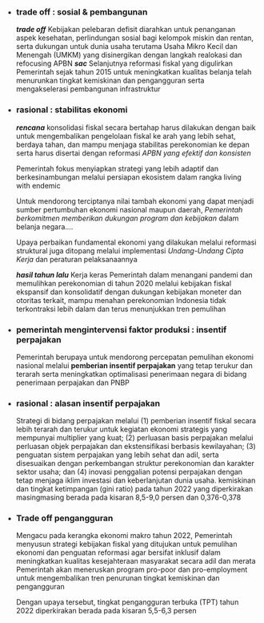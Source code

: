 - ### trade off : sosial & pembangunan
	***trade off***
	Kebijakan pelebaran defisit diarahkan untuk penanganan aspek kesehatan, perlindungan sosial bagi kelompok miskin dan rentan, serta dukungan untuk dunia usaha terutama Usaha Mikro Kecil dan Menengah (UMKM) yang disinergikan dengan langkah realokasi dan refocusing APBN
	***sac***
	Selanjutnya reformasi fiskal yang digulirkan Pemerintah sejak tahun 2015 untuk meningkatkan kualitas belanja telah menurunkan tingkat kemiskinan dan pengangguran serta mengakselerasi pembangunan infrastruktur

- ### rasional : stabilitas ekonomi
	***rencana***
	konsolidasi fiskal secara bertahap harus dilakukan dengan baik untuk mengembalikan pengelolaan fiskal ke arah yang lebih sehat, berdaya tahan, dan mampu menjaga stabilitas perekonomian ke depan serta harus disertai dengan reformasi *APBN yang efektif dan konsisten*
	
	Pemerintah fokus menyiapkan strategi yang lebih adaptif dan berkesinambungan melalui persiapan ekosistem dalam rangka living with endemic
	
	Untuk mendorong terciptanya nilai tambah ekonomi yang dapat menjadi sumber pertumbuhan ekonomi nasional maupun daerah, *Pemerintah berkomitmen memberikan dukungan program dan kebijakan* dalam belanja negara....
	
	Upaya perbaikan fundamental ekonomi yang dilakukan melalui reformasi struktural juga ditopang melalui implementasi *Undang-Undang Cipta Kerja* dan peraturan pelaksanaannya
	
	***hasil tahun lalu***
	Kerja keras Pemerintah dalam menangani pandemi dan memulihkan perekonomian di tahun 2020 melalui kebijakan fiskal ekspansif dan konsolidatif dengan dukungan kebijakan moneter dan otoritas terkait, mampu menahan perekonomian Indonesia tidak terkontraksi lebih dalam dan terus menunjukkan tren pemulihan

- ### pemerintah mengintervensi faktor produksi : insentif perpajakan
	Pemerintah berupaya untuk mendorong percepatan pemulihan ekonomi nasional melalui **pemberian insentif perpajakan** yang tetap terukur dan terarah serta meningkatkan optimalisasi penerimaan negara di bidang penerimaan perpajakan dan PNBP

- ### rasional : alasan insentif perpajakan
	Strategi di bidang perpajakan melalui (1) pemberian insentif fiskal secara lebih terarah dan terukur untuk kegiatan ekonomi strategis yang mempunyai multiplier yang kuat; (2) perluasan basis perpajakan melalui perluasan objek perpajakan dan ekstensifikasi berbasis kewilayahan; (3) penguatan sistem perpajakan yang lebih sehat dan adil, serta disesuaikan dengan perkembangan struktur perekonomian dan karakter sektor usaha; dan (4) inovasi penggalian potensi perpajakan dengan tetap menjaga iklim investasi dan keberlanjutan dunia usaha. kemiskinan dan tingkat ketimpangan (gini ratio) pada tahun 2022 yang diperkirakan masingmasing berada pada kisaran 8,5-9,0 persen dan 0,376-0,378


- ### Trade off pengangguran

	Mengacu pada kerangka ekonomi makro tahun 2022, Pemerintah menyusun strategi kebijakan fiskal yang ditujukan untuk pemulihan ekonomi dan penguatan reformasi agar bersifat inklusif dalam meningkatkan kualitas kesejahteraan masyarakat secara adil dan merata
	Pemerintah akan meneruskan program pro-poor dan pro-employment untuk mengembalikan tren penurunan tingkat kemiskinan dan pengangguran
	
	Dengan upaya tersebut, tingkat pengangguran terbuka (TPT) tahun 2022 diperkirakan berada pada kisaran 5,5-6,3 persen